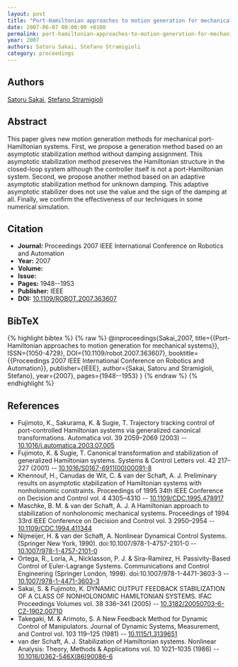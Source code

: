 ```yaml
---
layout: post
title: "Port-Hamiltonian approaches to motion generation for mechanical systems"
date: 2007-06-07 00:00:00 +0100
permalink: port-hamiltonian-approaches-to-motion-generation-for-mechanical-systems
year: 2007
authors: Satoru Sakai, Stefano Stramigioli
category: proceedings
---
```

 
## Authors
[Satoru Sakai](authors/satoru-sakai), [Stefano Stramigioli](authors/stefano-stramigioli)
 
## Abstract
This paper gives new motion generation methods for mechanical port-Hamiltonian systems. First, we propose a generation method based on an asymptotic stabilization method without damping assignment. This asymptotic stabilization method preserves the Hamiltonian structure in the closed-loop system although the controller itself is not a port-Hamiltonian system. Second, we propose another method based on an adaptive asymptotic stabilization method for unknown damping. This adaptive asymptotic stabilizer does not use the value and the sign of the damping at all. Finally, we confirm the effectiveness of our techniques in some numerical simulation.
 
## Citation
- **Journal:** Proceedings 2007 IEEE International Conference on Robotics and Automation
- **Year:** 2007
- **Volume:** 
- **Issue:** 
- **Pages:** 1948--1953
- **Publisher:** IEEE
- **DOI:** [10.1109/ROBOT.2007.363607](https://doi.org/10.1109/ROBOT.2007.363607)
 
## BibTeX
{% highlight bibtex %}
{% raw %}
@inproceedings{Sakai_2007,
  title={{Port-Hamiltonian approaches to motion generation for mechanical systems}},
  ISSN={1050-4729},
  DOI={10.1109/robot.2007.363607},
  booktitle={{Proceedings 2007 IEEE International Conference on Robotics and Automation}},
  publisher={IEEE},
  author={Sakai, Satoru and Stramigioli, Stefano},
  year={2007},
  pages={1948--1953}
}
{% endraw %}
{% endhighlight %}
 
## References
- Fujimoto, K., Sakurama, K. & Sugie, T. Trajectory tracking control of port-controlled Hamiltonian systems via generalized canonical transformations. Automatica vol. 39 2059–2069 (2003) -- [10.1016/j.automatica.2003.07.005](https://doi.org/10.1016/j.automatica.2003.07.005)
- Fujimoto, K. & Sugie, T. Canonical transformation and stabilization of generalized Hamiltonian systems. Systems &amp; Control Letters vol. 42 217–227 (2001) -- [10.1016/S0167-6911(00)00091-8](https://doi.org/10.1016/S0167-6911(00)00091-8)
- Khennouf, H., Canudas de Wit, C. & van der Schaft, A. J. Preliminary results on asymptotic stabilization of Hamiltonian systems with nonholonomic constraints. Proceedings of 1995 34th IEEE Conference on Decision and Control vol. 4 4305–4310 -- [10.1109/CDC.1995.478917](https://doi.org/10.1109/CDC.1995.478917)
- Maschke, B. M. & van der Schaft, A. J. A Hamiltonian approach to stabilization of nonholonomic mechanical systems. Proceedings of 1994 33rd IEEE Conference on Decision and Control vol. 3 2950–2954 -- [10.1109/CDC.1994.411344](https://doi.org/10.1109/CDC.1994.411344)
- Nijmeijer, H. & van der Schaft, A. Nonlinear Dynamical Control Systems. (Springer New York, 1990). doi:10.1007/978-1-4757-2101-0 -- [10.1007/978-1-4757-2101-0](https://doi.org/10.1007/978-1-4757-2101-0)
- Ortega, R., Loría, A., Nicklasson, P. J. & Sira-Ramírez, H. Passivity-Based Control of Euler-Lagrange Systems. Communications and Control Engineering (Springer London, 1998). doi:10.1007/978-1-4471-3603-3 -- [10.1007/978-1-4471-3603-3](https://doi.org/10.1007/978-1-4471-3603-3)
- Sakai, S. & Fujimoto, K. DYNAMIC OUTPUT FEEDBACK STABILIZATION OF A CLASS OF NONHOLONOMIC HAMILTONIAN SYSTEMS. IFAC Proceedings Volumes vol. 38 336–341 (2005) -- [10.3182/20050703-6-CZ-1902.00710](https://doi.org/10.3182/20050703-6-CZ-1902.00710)
- Takegaki, M. & Arimoto, S. A New Feedback Method for Dynamic Control of Manipulators. Journal of Dynamic Systems, Measurement, and Control vol. 103 119–125 (1981) -- [10.1115/1.3139651](https://doi.org/10.1115/1.3139651)
- van der Schaft, A. J. Stabilization of Hamiltonian systems. Nonlinear Analysis: Theory, Methods &amp; Applications vol. 10 1021–1035 (1986) -- [10.1016/0362-546X(86)90086-6](https://doi.org/10.1016/0362-546X(86)90086-6)

